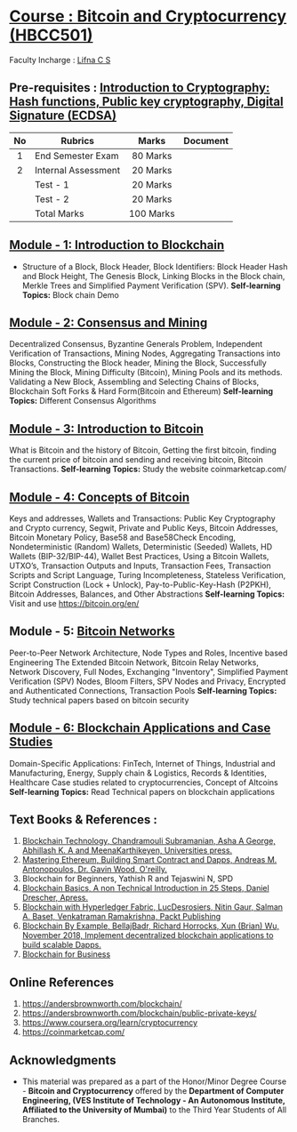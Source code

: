 # [Course : Bitcoin and Cryptocurrency (HBCC501)](https://drive.google.com/file/d/146HOjk90NuCwUYXYCr3DWJx7hNyhPZe2/view)
Faculty Incharge : [Lifna C S](mailto:lifna.cs@ves.ac.in)

## Pre-requisites : [Introduction to Cryptography: Hash functions, Public key cryptography, Digital Signature (ECDSA)]()
| No | Rubrics | Marks | Document |
| :--: | ------------------ | :----: | :--------:|
| 1 | End Semester Exam | 80 Marks | 
| 2 | Internal Assessment | 20 Marks | 
|   | Test - 1 | 20 Marks | 
|   | Test - 2 |  20 Marks |
|   | Total Marks | 100 Marks | 

## [Module - 1:  Introduction to Blockchain]()
* Structure of a Block, Block Header, Block Identifiers: Block Header Hash and Block Height, The Genesis Block, Linking Blocks in the Block chain, Merkle Trees and Simplified Payment Verification (SPV).
**Self-learning Topics:** Block chain Demo

## [Module - 2: Consensus and Mining]()
Decentralized Consensus, Byzantine Generals Problem, Independent Verification of Transactions, Mining Nodes, Aggregating Transactions into Blocks, Constructing the Block header, Mining the Block, Successfully Mining the Block, Mining Difficulty (Bitcoin), Mining Pools and its methods. Validating a New Block, Assembling and Selecting Chains of Blocks, Blockchain Soft Forks & Hard Form(Bitcoin and Ethereum)
**Self-learning Topics:** Different Consensus Algorithms
  
## [Module - 3: Introduction to Bitcoin]()									
What is Bitcoin and the history of Bitcoin, Getting the first bitcoin, finding the current price of bitcoin and sending and receiving bitcoin, Bitcoin Transactions.
**Self-learning Topics:** Study the website coinmarketcap.com/ 

## [Module - 4: Concepts of Bitcoin]()
Keys and addresses, Wallets and Transactions: Public Key Cryptography and Crypto currency, Segwit,  Private and Public Keys, Bitcoin Addresses, Bitcoin Monetary Policy, Base58 and Base58Check Encoding, Nondeterministic (Random) Wallets, Deterministic (Seeded) Wallets, HD Wallets (BIP-32/BIP-44), Wallet Best Practices, Using a Bitcoin Wallets, UTXO’s, Transaction Outputs and Inputs, Transaction Fees, Transaction Scripts and Script Language, Turing Incompleteness, Stateless Verification, Script Construction (Lock + Unlock), Pay-to-Public-Key-Hash (P2PKH), Bitcoin Addresses, Balances, and Other Abstractions
**Self-learning Topics:** Visit and use https://bitcoin.org/en/
  
## Module  - 5:  [Bitcoin Networks]()
Peer-to-Peer Network Architecture, Node Types and Roles, Incentive based Engineering The Extended Bitcoin Network, Bitcoin Relay Networks, Network Discovery, Full Nodes, Exchanging "Inventory", Simplified Payment Verification (SPV) Nodes, Bloom Filters, SPV Nodes and Privacy, Encrypted and Authenticated Connections, Transaction Pools
**Self-learning Topics:** Study technical papers based on bitcoin security

## [Module  - 6: Blockchain Applications and Case Studies]()
Domain-Specific Applications: FinTech, Internet of Things, Industrial and Manufacturing, Energy, Supply chain & Logistics, Records & Identities, Healthcare Case studies related to cryptocurrencies, Concept of Altcoins
**Self-learning Topics:** Read Technical papers on blockchain applications

## Text Books & References :
1. [Blockchain Technology, Chandramouli Subramanian, Asha A George, Abhillash K.
A and MeenaKarthikeyen, Universities press.](https://www.universitiespress.com/details?id=9789389211634)
2. [Mastering Ethereum, Building Smart Contract and Dapps, Andreas M. Antonopoulos, Dr. Gavin Wood, O'reilly.](https://drive.google.com/file/d/12gMxWvGSquUEQfWpEFenwgMHIY57JcE7/view?usp=sharing)
3. Blockchain for Beginners, Yathish R and Tejaswini N, SPD
4. [Blockchain Basics, A non Technical Introduction in 25 Steps, Daniel Drescher, Apress.](https://drive.google.com/file/d/1L6TCfOr8iZ3AZRgQ3QRp8Ypkir7F7op5/view?usp=sharing)
5. [Blockchain with Hyperledger Fabric, LucDesrosiers, Nitin Gaur, Salman A. Baset, Venkatraman Ramakrishna, Packt Publishing](https://drive.google.com/file/d/1e0wnzWfuTeObsafABwzr8qTuHztGrD_b/view?usp=sharing)
6. [Blockchain By Example, BellajBadr, Richard Horrocks, Xun (Brian) Wu, November 2018, Implement decentralized blockchain applications to build scalable Dapps.](https://github.com/PacktPublishing/Blockchain-By-Example)
7. [Blockchain for Business](https://www.ibm.com/downloads/cas/3EGWKGX7)

## Online References
1. https://andersbrownworth.com/blockchain/
2. https://andersbrownworth.com/blockchain/public-private-keys/
3. https://www.coursera.org/learn/cryptocurrency
4. https://coinmarketcap.com/

## Acknowledgments
* This material was prepared as a part of the Honor/Minor Degree Course - **Bitcoin and Cryptocurrency** offered by the **Department of Computer Engineering, (VES Institute of Technology - An Autonomous Institute, Affiliated to the University of Mumbai)** to the Third Year Students of All Branches.
